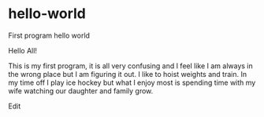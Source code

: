 # hello-world
First program hello world

Hello All!

This is my first program, it is all very confusing and I feel like I am always in the wrong place but I am figuring it out.
I like to hoist weights and train. In my time off I play ice hockey but what I enjoy most is spending time with my wife watching
our daughter and family grow.

Edit
